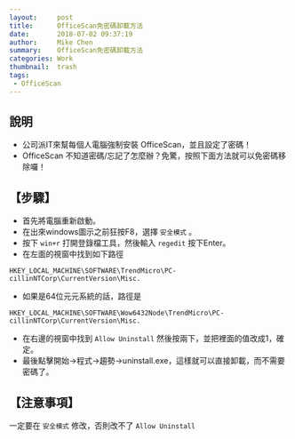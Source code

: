 ```yaml
---
layout:     post
title:      OfficeScan免密碼卸載方法
date:       2018-07-02 09:37:19
author:     Mike Chen
summary:    OfficeScan免密碼卸載方法
categories: Work
thumbnail:  trash
tags:
 - OfficeScan
---
```


## 說明
* 公司派IT來幫每個人電腦強制安裝 OfficeScan，並且設定了密碼！
* OfficeScan 不知道密碼/忘記了怎麼辦？免驚，按照下面方法就可以免密碼移除囉！

## 【步驟】

* 首先將電腦重新啟動。
* 在出來windows圖示之前狂按F8，選擇 `安全模式` 。
* 按下 `win+r` 打開登錄檔工具，然後輸入 `regedit` 按下Enter。
* 在左面的視窗中找到如下路徑

```
HKEY_LOCAL_MACHINE\SOFTWARE\TrendMicro\PC-cillinNTCorp\CurrentVersion\Misc.
```

* 如果是64位元元系統的話，路徑是

```
HKEY_LOCAL_MACHINE\SOFTWARE\Wow6432Node\TrendMicro\PC-cillinNTCorp\CurrentVersion\Misc.
```

* 在右邊的視窗中找到 `Allow Uninstall` 然後按兩下，並把裡面的值改成1，確定。
* 最後點擊開始->程式->趨勢->uninstall.exe，這樣就可以直接卸載，而不需要密碼了。


## 【注意事項】
一定要在 `安全模式` 修改，否則改不了 `Allow Uninstall`